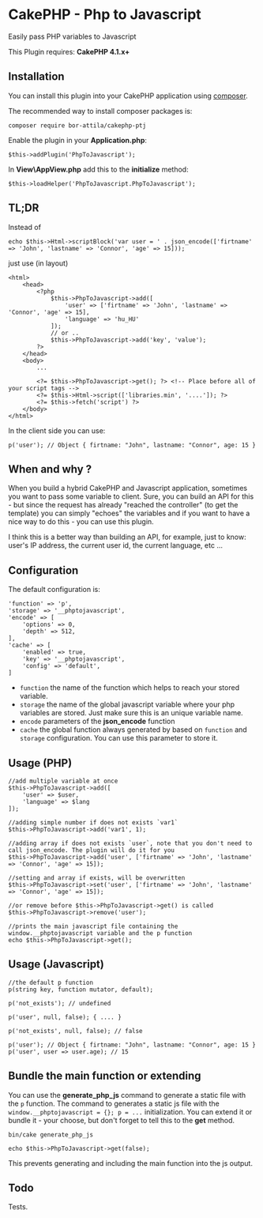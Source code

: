 # CakePHP - Php to Javascript

Easily pass PHP variables to Javascript 

This Plugin requires: __CakePHP 4.1.x+__

## Installation

You can install this plugin into your CakePHP application using [composer](https://getcomposer.org).

The recommended way to install composer packages is:

```
composer require bor-attila/cakephp-ptj
```

Enable the plugin in your __Application.php__:

```
$this->addPlugin('PhpToJavascript');
```

In __View\AppView.php__ add this to the __initialize__ method:

```
$this->loadHelper('PhpToJavascript.PhpToJavascript');
```

## TL;DR

Instead of

```
echo $this->Html->scriptBlock('var user = ' . json_encode(['firtname' => 'John', 'lastname' => 'Connor', 'age' => 15]));
```

just use (in layout)

```
<html>
    <head>
        <?php 
            $this->PhpToJavascript->add([
                'user' => ['firtname' => 'John', 'lastname' => 'Connor', 'age' => 15],
                'language' => 'hu_HU'
            ]);
            // or ..
            $this->PhpToJavascript->add('key', 'value'); 
        ?>
    </head>
    <body>
        ...

        <?= $this->PhpToJavascript->get(); ?> <!-- Place before all of your script tags -->
        <?= $this->Html->script(['libraries.min', '....']); ?>
        <?= $this->fetch('script') ?>
    </body>
</html>
```

In the client side you can use:

```
p('user'); // Object { firtname: "John", lastname: "Connor", age: 15 }
```

## When and why ?

When you build a hybrid CakePHP and Javascript application, sometimes you want to pass some variable to client.
Sure, you can build an API for this - but since the request has already "reached the controller" (to get the template)
you can simply "echoes" the variables and if you want to have a nice way to do this - you can use this plugin.

I think this is a better way than building an API, for example, just to know: user's IP address,
the current user id, the current language, etc ...

## Configuration

The default configuration is:

```
'function' => 'p',
'storage' => '__phptojavascript',
'encode' => [
    'options' => 0,
    'depth' => 512,
],
'cache' => [
    'enabled' => true,
    'key' => '__phptojavascript',
    'config' => 'default',
]
```

* `function` the name of the function which helps to reach your stored variable.
* `storage` the name of the global javascript variable where your php variables are stored.
Just make sure this is an unique variable name.
* `encode` parameters of the __json_encode__ function
* `cache` the global function always generated by based on `function` and `storage` configuration.
You can use this parameter to store it.

## Usage (PHP)

```
//add multiple variable at once
$this->PhpToJavascript->add([
    'user' => $user,
    'language' => $lang
]);

//adding simple number if does not exists `var1`
$this->PhpToJavascript->add('var1', 1);

//adding array if does not exists `user`, note that you don't need to call json_encode. The plugin will do it for you
$this->PhpToJavascript->add('user', ['firtname' => 'John', 'lastname' => 'Connor', 'age' => 15]);

//setting and array if exists, will be overwritten
$this->PhpToJavascript->set('user', ['firtname' => 'John', 'lastname' => 'Connor', 'age' => 15]);

//or remove before $this->PhpToJavascript->get() is called
$this->PhpToJavascript->remove('user');

//prints the main javascript file containing the window.__phptojavascript variable and the p function
echo $this->PhpToJavascript->get();
```

## Usage (Javascript)

```
//the default p function
p(string key, function mutator, default);

p('not_exists'); // undefined

p('user', null, false); { .... }

p('not_exists', null, false); // false

p('user'); // Object { firtname: "John", lastname: "Connor", age: 15 }
p('user', user => user.age); // 15
```

## Bundle the main function or extending

You can use the __generate_php_js__ command to generate a static file with the `p` function. The
command to generates a static js file with the `window.__phptojavascript = {}; p = ...` initialization.
You can extend it or bundle it - your choose, but don't forget to tell this to the __get__ method.

```
bin/cake generate_php_js
```

```
echo $this->PhpToJavascript->get(false);
```

This prevents generating and including the main function into the js output.

## Todo

Tests.
